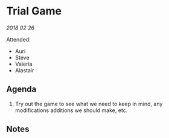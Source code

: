 # Trial Game

_2018 02 26_

Attended: 

* Auri
* Steve
* Valeria
* Alastair

## Agenda

1. Try out the game to see what we need to keep in mind, any modifications additions we should make, etc.

## Notes


